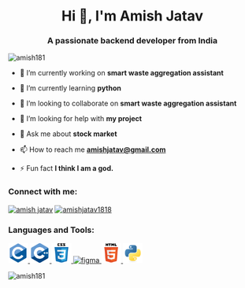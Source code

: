 <h1 align="center">Hi 👋, I'm Amish Jatav</h1>
<h3 align="center">A passionate backend developer from India</h3>

<p align="left"> <img src="https://komarev.com/ghpvc/?username=amish181&label=Profile%20views&color=0e75b6&style=flat" alt="amish181" /> </p>

- 🔭 I’m currently working on **smart waste aggregation assistant**

- 🌱 I’m currently learning **python**

- 👯 I’m looking to collaborate on **smart waste aggregation assistant**

- 🤝 I’m looking for help with **my project**

- 💬 Ask me about **stock market**

- 📫 How to reach me **amishjatav@gmail.com**

- ⚡ Fun fact **I think I am a god.**

<h3 align="left">Connect with me:</h3>
<p align="left">
<a href="https://linkedin.com/in/amish jatav" target="blank"><img align="center" src="https://raw.githubusercontent.com/rahuldkjain/github-profile-readme-generator/master/src/images/icons/Social/linked-in-alt.svg" alt="amish jatav" height="30" width="40" /></a>
<a href="https://instagram.com/amishjatav1818" target="blank"><img align="center" src="https://raw.githubusercontent.com/rahuldkjain/github-profile-readme-generator/master/src/images/icons/Social/instagram.svg" alt="amishjatav1818" height="30" width="40" /></a>
</p>

<h3 align="left">Languages and Tools:</h3>
<p align="left"> <a href="https://www.cprogramming.com/" target="_blank" rel="noreferrer"> <img src="https://raw.githubusercontent.com/devicons/devicon/master/icons/c/c-original.svg" alt="c" width="40" height="40"/> </a> <a href="https://www.w3schools.com/cpp/" target="_blank" rel="noreferrer"> <img src="https://raw.githubusercontent.com/devicons/devicon/master/icons/cplusplus/cplusplus-original.svg" alt="cplusplus" width="40" height="40"/> </a> <a href="https://www.w3schools.com/css/" target="_blank" rel="noreferrer"> <img src="https://raw.githubusercontent.com/devicons/devicon/master/icons/css3/css3-original-wordmark.svg" alt="css3" width="40" height="40"/> </a> <a href="https://www.figma.com/" target="_blank" rel="noreferrer"> <img src="https://www.vectorlogo.zone/logos/figma/figma-icon.svg" alt="figma" width="40" height="40"/> </a> <a href="https://www.w3.org/html/" target="_blank" rel="noreferrer"> <img src="https://raw.githubusercontent.com/devicons/devicon/master/icons/html5/html5-original-wordmark.svg" alt="html5" width="40" height="40"/> </a> <a href="https://www.python.org" target="_blank" rel="noreferrer"> <img src="https://raw.githubusercontent.com/devicons/devicon/master/icons/python/python-original.svg" alt="python" width="40" height="40"/> </a> </p>

<p><img align="center" src="https://github-readme-stats.vercel.app/api/top-langs?username=amish181&show_icons=true&locale=en&layout=compact" alt="amish181" /></p>
